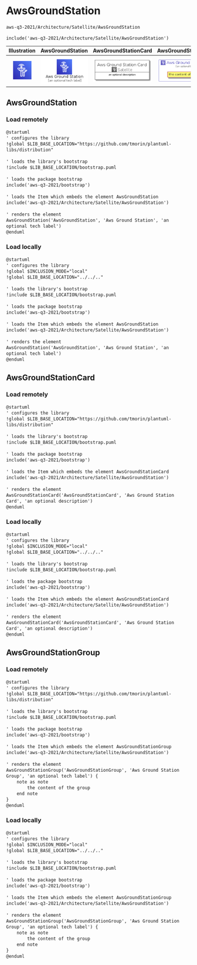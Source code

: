 # AwsGroundStation


```text
aws-q3-2021/Architecture/Satellite/AwsGroundStation
```

```text
include('aws-q3-2021/Architecture/Satellite/AwsGroundStation')
```



| Illustration | AwsGroundStation | AwsGroundStationCard | AwsGroundStationGroup |
| :---: | :---: | :---: | :---: |
| ![illustration for Illustration](../../../aws-q3-2021/Architecture/Satellite/AwsGroundStation.png) | ![illustration for AwsGroundStation](../../../aws-q3-2021/Architecture/Satellite/AwsGroundStation.Local.png) | ![illustration for AwsGroundStationCard](../../../aws-q3-2021/Architecture/Satellite/AwsGroundStationCard.Local.png) | ![illustration for AwsGroundStationGroup](../../../aws-q3-2021/Architecture/Satellite/AwsGroundStationGroup.Local.png) |




## AwsGroundStation

### Load remotely
```plantuml
@startuml
' configures the library
!global $LIB_BASE_LOCATION="https://github.com/tmorin/plantuml-libs/distribution"

' loads the library's bootstrap
!include $LIB_BASE_LOCATION/bootstrap.puml

' loads the package bootstrap
include('aws-q3-2021/bootstrap')

' loads the Item which embeds the element AwsGroundStation
include('aws-q3-2021/Architecture/Satellite/AwsGroundStation')

' renders the element
AwsGroundStation('AwsGroundStation', 'Aws Ground Station', 'an optional tech label')
@enduml
```

### Load locally
```plantuml
@startuml
' configures the library
!global $INCLUSION_MODE="local"
!global $LIB_BASE_LOCATION="../../.."

' loads the library's bootstrap
!include $LIB_BASE_LOCATION/bootstrap.puml

' loads the package bootstrap
include('aws-q3-2021/bootstrap')

' loads the Item which embeds the element AwsGroundStation
include('aws-q3-2021/Architecture/Satellite/AwsGroundStation')

' renders the element
AwsGroundStation('AwsGroundStation', 'Aws Ground Station', 'an optional tech label')
@enduml
```

## AwsGroundStationCard

### Load remotely
```plantuml
@startuml
' configures the library
!global $LIB_BASE_LOCATION="https://github.com/tmorin/plantuml-libs/distribution"

' loads the library's bootstrap
!include $LIB_BASE_LOCATION/bootstrap.puml

' loads the package bootstrap
include('aws-q3-2021/bootstrap')

' loads the Item which embeds the element AwsGroundStationCard
include('aws-q3-2021/Architecture/Satellite/AwsGroundStation')

' renders the element
AwsGroundStationCard('AwsGroundStationCard', 'Aws Ground Station Card', 'an optional description')
@enduml
```

### Load locally
```plantuml
@startuml
' configures the library
!global $INCLUSION_MODE="local"
!global $LIB_BASE_LOCATION="../../.."

' loads the library's bootstrap
!include $LIB_BASE_LOCATION/bootstrap.puml

' loads the package bootstrap
include('aws-q3-2021/bootstrap')

' loads the Item which embeds the element AwsGroundStationCard
include('aws-q3-2021/Architecture/Satellite/AwsGroundStation')

' renders the element
AwsGroundStationCard('AwsGroundStationCard', 'Aws Ground Station Card', 'an optional description')
@enduml
```

## AwsGroundStationGroup

### Load remotely
```plantuml
@startuml
' configures the library
!global $LIB_BASE_LOCATION="https://github.com/tmorin/plantuml-libs/distribution"

' loads the library's bootstrap
!include $LIB_BASE_LOCATION/bootstrap.puml

' loads the package bootstrap
include('aws-q3-2021/bootstrap')

' loads the Item which embeds the element AwsGroundStationGroup
include('aws-q3-2021/Architecture/Satellite/AwsGroundStation')

' renders the element
AwsGroundStationGroup('AwsGroundStationGroup', 'Aws Ground Station Group', 'an optional tech label') {
    note as note
        the content of the group
    end note
}
@enduml
```

### Load locally
```plantuml
@startuml
' configures the library
!global $INCLUSION_MODE="local"
!global $LIB_BASE_LOCATION="../../.."

' loads the library's bootstrap
!include $LIB_BASE_LOCATION/bootstrap.puml

' loads the package bootstrap
include('aws-q3-2021/bootstrap')

' loads the Item which embeds the element AwsGroundStationGroup
include('aws-q3-2021/Architecture/Satellite/AwsGroundStation')

' renders the element
AwsGroundStationGroup('AwsGroundStationGroup', 'Aws Ground Station Group', 'an optional tech label') {
    note as note
        the content of the group
    end note
}
@enduml
```

